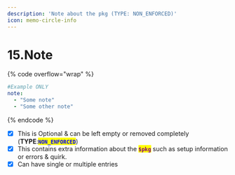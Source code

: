 ```yaml
---
description: 'Note about the pkg (TYPE: NON_ENFORCED)'
icon: memo-circle-info
---
```


# 15.Note

{% code overflow="wrap" %}
```yaml
#Example ONLY
note:
  - "Some note"
  - "Some other note"
```
{% endcode %}

* [x] This is Optional & can be left empty or removed completely (**TYPE**:<mark style="color:blue;">**`NON_ENFORCED`**</mark>)
* [x] This contains extra information about the <mark style="color:purple;">**`$pkg`**</mark> such as setup information or errors & quirk.
* [x] Can have single or multiple entries
